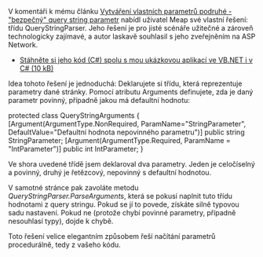 <!-- dcterms:identifier = aspnetcz#62 -->
<!-- dcterms:title = Bezpečné načítání hodnot z query stringu podruhé -->
<!-- dcterms:abstract = V komentáři k mému předchozím článku o query string parametrech nabídl uživatel Meap své vlastní řešení: třídu QueryStringParser. Jeho řešení je pro jisté scénáře užitečné a zároveň technologicky zajímavé, a autor laskavě souhlasil s jeho zveřejněním na ASP Network. -->
<!-- np9:categoryId = 1 -->
<!-- x4w:category = Tipy, triky -->
<!-- np9:authorId = 1 -->
<!-- np9:authorEmail = michal.valasek@altairis.cz -->
<!-- dcterms:creator = Michal Altair Valášek -->
<!-- dcterms:created = 2005-11-23T02:49:02.407+01:00 -->
<!-- dcterms:dateAccepted = 2005-11-23T02:49:02.407+01:00 -->

V komentáři k mému článku [Vytváření vlastních parametrů podruhé - "bezpečný" query string parametr](/entry/article-20051109.aspx) nabídl uživatel Meap své vlastní řešení: třídu QueryStringParser. Jeho řešení je pro jisté scénáře užitečné a zároveň technologicky zajímavé, a autor laskavě souhlasil s jeho zveřejněním na ASP Network.

*   [Stáhněte si jeho kód (C#) spolu s mou ukázkovou aplikací ve VB.NET i v C# (10 kB)](https://www.cdn.altairis.cz/Blog/2005/20051123-QueryStringParser.zip) 

Idea tohoto řešení je jednoduchá: Deklarujete si třídu, která reprezentuje parametry dané stránky. Pomocí atributu Arguments definujete, zda je daný parametr povinný, případně jakou má defaultní hodnotu:

protected class QueryStringArguments { [Argument(ArgumentType.NonRequired, ParamName="StringParameter", DefaultValue="Defaultní hodnota nepovinného parametru")] public string StringParameter; [Argument(ArgumentType.Required, ParamName = "IntParameter")] public int IntParameter; }

Ve shora uvedené třídě jsem deklaroval dva parametry. Jeden je celočíselný a povinný, druhý je řetězcový, nepovinný s defaultní hodnotou.

V samotné stránce pak zavoláte metodu *QueryStringParser.ParseArguments*, která se pokusí naplnit tuto třídu hodnotami z query stringu. Pokud se jí to povede, získáte silně typovou sadu nastavení. Pokud ne (protože chybí povinné parametry, případně nesouhlasí typy), dojde k chybě.

Toto řešení velice elegantním způsobem řeší načítání parametrů procedurálně, tedy z vašeho kódu.